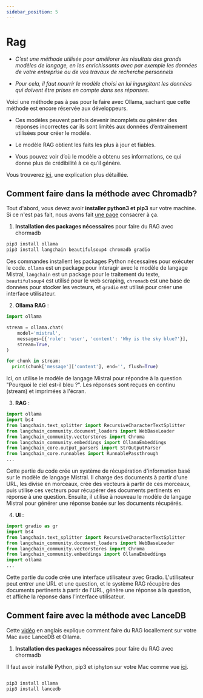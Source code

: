 ```yaml
---
sidebar_position: 5
---
```


# Rag


- *C’est une méthode utilisée pour améliorer les résultats des grands modèles de langage, en les enrichissants avec par exemple les données de votre entreprise ou de vos travaux de recherche personnels*

- *Pour cela, il faut nourrir le modèle choisi en lui ingurgitant les données qui doivent être prises en compte dans ses réponses.*

Voici une méthode pas à pas pour le faire avec Ollama, sachant que cette méthode est encore réservée aux développeurs.

- Ces modèles peuvent parfois devenir incomplets ou générer des réponses incorrectes car ils sont limités aux données d’entraînement utilisées pour créer le modèle.

- Le modèle RAG obtient les faits les plus à jour et fiables.

- Vous pouvez voir d’où le modèle a obtenu ses informations, ce qui donne plus de crédibilité à ce qu’il génère.

Vous trouverez [ici](https://www.youtube.com/watch?v=T-D1OfcDW1M), une explication plus détaillée.

## Comment faire dans la méthode avec Chromadb?

Tout d'abord, vous devez avoir **installer python3 et pip3** sur votre machine. Si ce n'est pas fait, nous avons fait [une page](/docs/install/outils/python) consacrer à ça.

1. **Installation des packages nécessaires** pour faire du RAG avec chormadb

```bash
pip3 install ollama
pip3 install langchain beautifulsoup4 chromadb gradio
```

Ces commandes installent les packages Python nécessaires pour exécuter le code. `ollama` est un package pour interagir avec le modèle de langage Mistral, `langchain` est un package pour le traitement du texte, `beautifulsoup4` est utilisé pour le web scraping, `chromadb` est une base de données pour stocker les vecteurs, et `gradio` est utilisé pour créer une interface utilisateur.

2. **Ollama RAG** :

```python
import ollama

stream = ollama.chat(
    model='mistral',
    messages=[{'role': 'user', 'content': 'Why is the sky blue?'}],
    stream=True,
)

for chunk in stream:
  print(chunk['message']['content'], end='', flush=True)
```
Ici, on utilise le modèle de langage Mistral pour répondre à la question "Pourquoi le ciel est-il bleu ?". Les réponses sont reçues en continu (stream) et imprimées à l'écran.

3. **RAG** :

```python
import ollama
import bs4
from langchain.text_splitter import RecursiveCharacterTextSplitter
from langchain_community.document_loaders import WebBaseLoader
from langchain_community.vectorstores import Chroma
from langchain_community.embeddings import OllamaEmbeddings
from langchain_core.output_parsers import StrOutputParser
from langchain_core.runnables import RunnablePassthrough
...
```
Cette partie du code crée un système de récupération d'information basé sur le modèle de langage Mistral. Il charge des documents à partir d'une URL, les divise en morceaux, crée des vecteurs à partir de ces morceaux, puis utilise ces vecteurs pour récupérer des documents pertinents en réponse à une question. Ensuite, il utilise à nouveau le modèle de langage Mistral pour générer une réponse basée sur les documents récupérés.

4. **UI** :

```python
import gradio as gr
import bs4
from langchain.text_splitter import RecursiveCharacterTextSplitter
from langchain_community.document_loaders import WebBaseLoader
from langchain_community.vectorstores import Chroma
from langchain_community.embeddings import OllamaEmbeddings
import ollama
...
```
Cette partie du code crée une interface utilisateur avec Gradio. L'utilisateur peut entrer une URL et une question, et le système RAG récupère des documents pertinents à partir de l'URL, génère une réponse à la question, et affiche la réponse dans l'interface utilisateur.

## Comment faire avec la méthode avec LanceDB

Cette [vidéo](https://www.youtube.com/watch?v=HcqGiCu2Bjs) en anglais explique comment faire du RAG locallement sur votre Mac avec LanceDB et Ollama.

1. **Installation des packages nécessaires** pour faire du RAG avec chormadb

Il faut avoir installé Python, pip3 et iphyton sur votre Mac comme vue [ici](/).

```bash

pip3 install ollama
pip3 install lancedb
```
